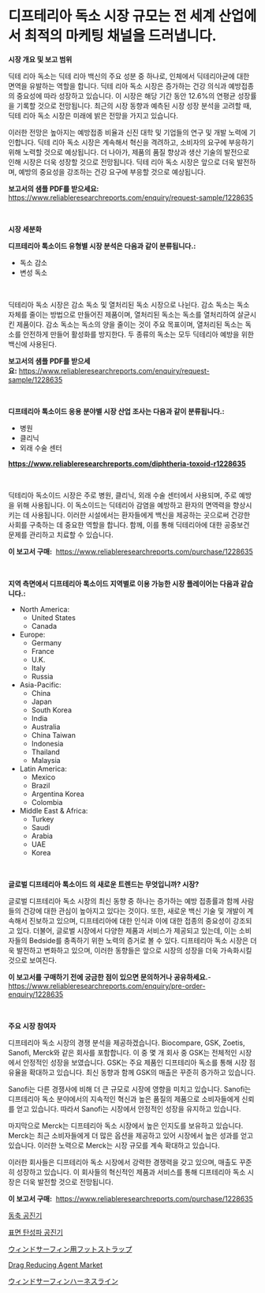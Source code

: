 <p><h1>디프테리아 독소 시장 규모는 전 세계 산업에서 최적의 마케팅 채널을 드러냅니다.</h1></p><p><strong>시장 개요 및 보고 범위</strong></p>
<p><p>딕테 리아 독소는 딕테 리아 백신의 주요 성분 중 하나로, 인체에서 딕테리아균에 대한 면역을 유발하는 역할을 합니다. 딕테 리아 독소 시장은 증가하는 건강 의식과 예방접종의 중요성에 따라 성장하고 있습니다. 이 시장은 해당 기간 동안 12.6%의 연평균 성장률을 기록할 것으로 전망됩니다. 최근의 시장 동향과 예측된 시장 성장 분석을 고려할 때, 딕테 리아 독소 시장은 미래에 밝은 전망을 가지고 있습니다.</p><p>이러한 전망은 높아지는 예방접종 비율과 신진 대학 및 기업들의 연구 및 개발 노력에 기인합니다. 딕테 리아 독소 시장은 계속해서 혁신을 격려하고, 소비자의 요구에 부응하기 위해 노력할 것으로 예상됩니다. 더 나아가, 제품의 품질 향상과 생산 기술의 발전으로 인해 시장은 더욱 성장할 것으로 전망됩니다. 딕테 리아 독소 시장은 앞으로 더욱 발전하며, 예방의 중요성을 강조하는 건강 요구에 부응할 것으로 예상됩니다.</p></p>
<p><strong>보고서의 샘플 PDF를 받으세요:</strong> <a href="https://www.reliableresearchreports.com/enquiry/request-sample/1228635">https://www.reliableresearchreports.com/enquiry/request-sample/1228635</a></p>
<p>&nbsp;</p>
<p><strong>시장 세분화</strong></p>
<p><strong>디프테리아 톡소이드 유형별 시장 분석은 다음과 같이 분류됩니다.:</strong></p>
<p><ul><li>독소 감소</li><li>변성 독소</li></ul></p>
<p>&nbsp;</p>
<p><p>딕테리아 독소 시장은 감소 독소 및 열처리된 독소 시장으로 나뉜다. 감소 독소는 독소 자체를 줄이는 방법으로 만들어진 제품이며, 열처리된 독소는 독소를 열처리하여 살균시킨 제품이다. 감소 독소는 독소의 양을 줄이는 것이 주요 목표이며, 열처리된 독소는 독소를 안전하게 만들어 활성화를 방지한다. 두 종류의 독소는 모두 딕테리아 예방을 위한 백신에 사용된다.</p></p>
<p><strong>보고서의 샘플 PDF를 받으세요:</strong>&nbsp;<a href="https://www.reliableresearchreports.com/enquiry/request-sample/1228635">https://www.reliableresearchreports.com/enquiry/request-sample/1228635</a></p>
<p>&nbsp;</p>
<p><strong> 디프테리아 톡소이드 응용 분야별 시장 산업 조사는 다음과 같이 분류됩니다.:</strong></p>
<p><ul><li>병원</li><li>클리닉</li><li>외래 수술 센터</li></ul></p>
<p><strong><a href="https://www.reliableresearchreports.com/diphtheria-toxoid-r1228635">https://www.reliableresearchreports.com/diphtheria-toxoid-r1228635</a></strong></p>
<p>&nbsp;</p>
<p><p>딕테리아 독소이드 시장은 주로 병원, 클리닉, 외래 수술 센터에서 사용되며, 주로 예방을 위해 사용됩니다. 이 독소이드는 딕테리아 감염을 예방하고 환자의 면역력을 향상시키는 데 사용됩니다. 이러한 시설에서는 환자들에게 백신을 제공하는 곳으로써 건강한 사회를 구축하는 데 중요한 역할을 합니다. 함께, 이를 통해 딕테리아에 대한 공중보건 문제를 관리하고 치료할 수 있습니다.</p></p>
<p><strong>이 보고서 구매:</strong>&nbsp; <a href="https://www.reliableresearchreports.com/purchase/1228635">https://www.reliableresearchreports.com/purchase/1228635</a></p>
<p>&nbsp;</p>
<p><strong>지역 측면에서 디프테리아 톡소이드 지역별로 이용 가능한 시장 플레이어는 다음과 같습니다.:</strong></p>
<p><ul>
    <li>
        North America:
        <ul>
            <li>United States</li>
            <li>Canada</li>
        </ul>
    </li>
    <li>
        Europe:
        <ul>
            <li>Germany</li>
            <li>France</li>
            <li>U.K.</li>
            <li>Italy</li>
            <li>Russia</li>
        </ul>
    </li>
    <li>
        Asia-Pacific:
        <ul>
            <li>China</li>
            <li>Japan</li>
            <li>South Korea</li>
            <li>India</li>
            <li>Australia</li>
            <li>China Taiwan</li>
            <li>Indonesia</li>
            <li>Thailand</li>
            <li>Malaysia</li>
        </ul>
    </li>
    <li>
        Latin America:
        <ul>
            <li>Mexico</li>
            <li>Brazil</li>
            <li>Argentina Korea</li>
            <li>Colombia</li>
        </ul>
    </li>
    <li>
        Middle East & Africa:
        <ul>
            <li>Turkey</li>
            <li>Saudi</li>
            <li>Arabia</li>
            <li>UAE</li>
            <li>Korea</li>
        </ul>
    </li>
    </ul></p>
<p>&nbsp;</p>
<p><strong>글로벌 디프테리아 톡소이드 의 새로운 트렌드는 무엇입니까? 시장?</strong></p>
<p><p>글로벌 디프테리아 독소 시장의 최신 동향 중 하나는 증가하는 예방 접종률과 함께 사람들의 건강에 대한 관심이 높아지고 있다는 것이다. 또한, 새로운 백신 기술 및 개발이 계속해서 진보하고 있으며, 디프테리아에 대한 인식과 이에 대한 접종의 중요성이 강조되고 있다. 더불어, 글로벌 시장에서 다양한 제품과 서비스가 제공되고 있는데, 이는 소비자들의 Bedside를 충족하기 위한 노력의 증거로 볼 수 있다. 디프테리아 독소 시장은 더욱 발전하고 변화하고 있으며, 이러한 동향들은 앞으로 시장의 성장을 더욱 가속화시킬 것으로 보여진다.</p></p>
<p><strong>이 보고서를 구매하기 전에 궁금한 점이 있으면 문의하거나 공유하세요.</strong>- <a href="https://www.reliableresearchreports.com/enquiry/pre-order-enquiry/1228635">https://www.reliableresearchreports.com/enquiry/pre-order-enquiry/1228635</a></p>
<p>&nbsp;</p>
<p><strong>주요 시장 참여자</strong></p>
<p><p>디프테리아 독소 시장의 경쟁 분석을 제공하겠습니다. Biocompare, GSK, Zoetis, Sanofi, Merck와 같은 회사를 포함합니다. 이 중 몇 개 회사 중 GSK는 전체적인 시장에서 안정적인 성장을 보였습니다. GSK는 주요 제품인 디프테리아 독소를 통해 시장 점유율을 확대하고 있습니다. 최신 동향과 함께 GSK의 매출은 꾸준히 증가하고 있습니다.</p><p>Sanofi는 다른 경쟁사에 비해 더 큰 규모로 시장에 영향을 미치고 있습니다. Sanofi는 디프테리아 독소 분야에서의 지속적인 혁신과 높은 품질의 제품으로 소비자들에게 신뢰를 얻고 있습니다. 따라서 Sanofi는 시장에서 안정적인 성장을 유지하고 있습니다.</p><p>마지막으로 Merck는 디프테리아 독소 시장에서 높은 인지도를 보유하고 있습니다. Merck는 최근 소비자들에게 더 많은 옵션을 제공하고 있어 시장에서 높은 성과를 얻고 있습니다. 이러한 노력으로 Merck는 시장 규모를 계속 확대하고 있습니다.</p><p>이러한 회사들은 디프테리아 독소 시장에서 강력한 경쟁력을 갖고 있으며, 매출도 꾸준히 성장하고 있습니다. 이 회사들의 혁신적인 제품과 서비스를 통해 디프테리아 독소 시장은 더욱 발전할 것으로 전망됩니다.</p></p>
<p><strong>이 보고서 구매:</strong>&nbsp;&nbsp;<a href="https://www.reliableresearchreports.com/purchase/1228635">https://www.reliableresearchreports.com/purchase/1228635</a></p>
<p><p><a href="https://github.com/vsap75a286l/Market-Research-Report-List-1/blob/main/756750230060.md">동축 공진기</a></p><p><a href="https://github.com/Maeennan456456/Market-Research-Report-List-1/blob/main/833096430061.md">표면 탄성파 공진기</a></p><p><a href="https://github.com/ppmazlotr77499/Market-Research-Report-List-1/blob/main/485055532875.md">ウィンドサーフィン用フットストラップ</a></p><p><a href="https://issuu.com/reportprime-2/docs/drag-reducing-agent-market-size-2030.pptx">Drag Reducing Agent Market</a></p><p><a href="https://github.com/joaejkdzgyljvo6/Market-Research-Report-List-1/blob/main/799975332876.md">ウィンドサーフィンハーネスライン</a></p></p>